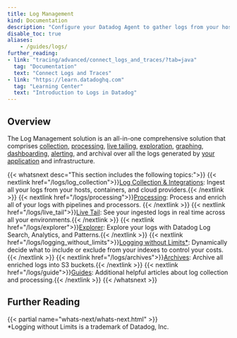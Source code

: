 ```yaml
---
title: Log Management
kind: Documentation
description: "Configure your Datadog Agent to gather logs from your host, containers & services."
disable_toc: true
aliases:
    - /guides/logs/
further_reading:
- link: "tracing/advanced/connect_logs_and_traces/?tab=java"
  tag: "Documentation"
  text: "Connect Logs and Traces"
- link: "https://learn.datadoghq.com"
  tag: "Learning Center"
  text: "Introduction to Logs in Datadog"
---
```


## Overview

The Log Management solution is an all-in-one comprehensive solution that comprises [collection][1], [processing][2], [live tailing][3], [exploration][4], [graphing][5], [dashboarding][6], [alerting][7], and archival over all the logs generated by [your application][8] and infrastructure.

{{< whatsnext desc="This section includes the following topics:">}}
  {{< nextlink href="/logs/log_collection">}}<u>Log Collection & Integrations</u>: Ingest all your logs from your hosts, containers, and cloud providers.{{< /nextlink >}}
  {{< nextlink href="/logs/processing">}}<u>Processing</u>: Process and enrich all of your logs with pipelines and processors. {{< /nextlink >}}
  {{< nextlink href="/logs/live_tail">}}<u>Live Tail</u>: See your ingested logs in real time across all your environments.{{< /nextlink >}}
  {{< nextlink href="/logs/explorer">}}<u>Explorer</u>: Explore your logs with Datadog Log Search, Analytics, and Patterns.{{< /nextlink >}}
  {{< nextlink href="/logs/logging_without_limits">}}<u>Logging without Limits*</u>: Dynamically decide what to include or exclude from your indexes to control your costs.{{< /nextlink >}}
  {{< nextlink href="/logs/archives">}}<u>Archives</u>: Archive all enriched logs into S3 buckets.{{< /nextlink >}}
  {{< nextlink href="/logs/guide">}}<u>Guides</u>: Additional helpful articles about log collection and processing.{{< /nextlink >}}
{{< /whatsnext >}}

## Further Reading

{{< partial name="whats-next/whats-next.html" >}}
<br>
*Logging without Limits is a trademark of Datadog, Inc.

[1]: /agent/logs
[2]: /logs/processing
[3]: /logs/live_tail
[4]: /logs/explore
[5]: /logs/explorer/analytics
[6]: /graphing/dashboards/widgets/#timeseries
[7]: /monitors/monitor_types/log
[8]: /logs/log_collection/#how-to-get-the-most-of-your-application-logs
